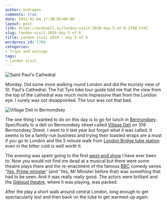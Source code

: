 ```yaml
---
author: mcdragon
comments: true
date: 2011-01-04 17:30:05+00:00
layout: post
link: https://mcdowell.si/london-visit-2010-day-5-of-6-1760.html
slug: london-visit-2010-day-5-of-6
title: London visit 2010 – day 5 of 6
wordpress_id: 1760
categories:
- Trips and outings
tags:
- London visit
---
```


![](https://img.mcdowell.si/2011/01/StPauls-1.jpg "Saint Paul's Cathedral")


Monday. Did some more walking round London and did the touristy view of St. Paul's Cathedral. The Fat Tyre bike tour guide told me that the view from the top of the cathedral was much more impressive than from the London eye. I surely was not disappointed. The tour was not that bad.

![](https://img.mcdowell.si/2011/01/Village_Deli_in_Bermondsey-1.jpg "Village Deli in Bermondsey")

The one thing I wanted to do on this day is to go for lunch in [Bermondsey](https://en.wikipedia.org/wiki/Bermondsey). Specifically to a deli on Bermondsey street called [Village Deli](https://maps.google.co.uk/maps/place?cid=6807651727031663691&q=village+deli+bermondsey&gl=uk) on 109 Bermondsey Street. I went to it last year but forgot what it was called. It seems to be a family-run business and trying their toasted wraps are a must if you go to London and the 5 minute walk from [London Bridge tube station](https://en.wikipedia.org/wiki/London_Bridge_station) even in the bitter cold is well worth it.

The evening was spent going to the first [west-end show](https://www.yesprimeminister.co.uk/) I have ever been to. Now you would not find me dead at a musical but there were some theatre plays there and the re-enactment of the famous [BBC](https://en.wikipedia.org/wiki/BBC) comedy series '[Yes, Prime minister](https://en.wikipedia.org/wiki/Yes_Minister)' (and 'Yes, Mr Minister before that) was something that had to be seen. And it was really really good. The actors were brilliant and the [Gielgud theatre](https://en.wikipedia.org/wiki/Gielgud_Theatre), where it was playing, was packed.

After the play a short walk around central London, long enough to get spectacularly lost and then back on the tube to get warmed-up again.
